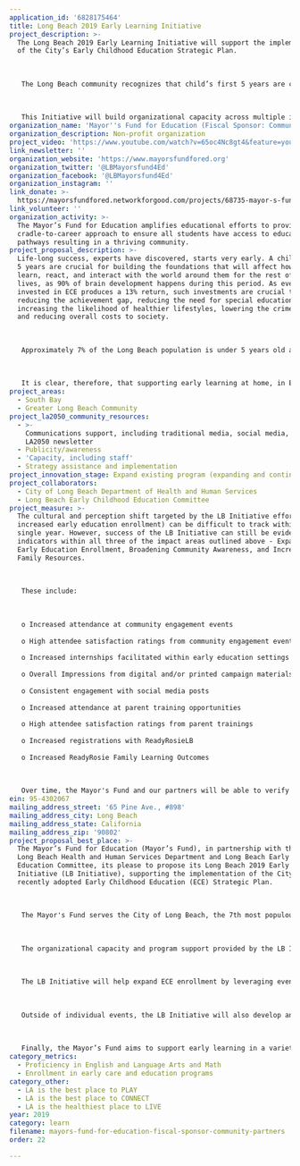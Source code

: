 ```yaml
---
application_id: '6828175464'
title: Long Beach 2019 Early Learning Initiative
project_description: >-
  The Long Beach 2019 Early Learning Initiative will support the implementation
  of the City’s Early Childhood Education Strategic Plan. 
   
   
   
   The Long Beach community recognizes that child’s first 5 years are crucial for building the foundations that will affect how they learn and interact for the rest of their lives.
   
   
   
   This Initiative will build organizational capacity across multiple institutions to Expand Early Education Enrollment, Broaden Community Awareness, and Increase Family Support Resources.
organization_name: 'Mayor''s Fund for Education (Fiscal Sponsor: Community Partners)'
organization_description: Non-profit organization
project_video: 'https://www.youtube.com/watch?v=65oc4Nc8gt4&feature=youtu.be'
link_newsletter: ''
organization_website: 'https://www.mayorsfundfored.org'
organization_twitter: '@LBMayorsfund4Ed'
organization_facebook: '@LBMayorsfund4Ed'
organization_instagram: ''
link_donate: >-
  https://mayorsfundfored.networkforgood.com/projects/68735-mayor-s-fund-for-education
link_volunteer: ''
organization_activity: >-
  The Mayor’s Fund for Education amplifies educational efforts to provide a
  cradle-to-career approach to ensure all students have access to educational
  pathways resulting in a thriving community.
project_proposal_description: >-
  Life-long success, experts have discovered, starts very early. A child’s first
  5 years are crucial for building the foundations that will affect how they
  learn, react, and interact with the world around them for the rest of their
  lives, as 90% of brain development happens during this period. As every dollar
  invested in ECE produces a 13% return, such investments are crucial to
  reducing the achievement gap, reducing the need for special education,
  increasing the likelihood of healthier lifestyles, lowering the crime rate,
  and reducing overall costs to society.
   
   
   
   Approximately 7% of the Long Beach population is under 5 years old and 36% of Long Beach children are born into and live in poverty. Additionally, approximately 23% of Long Beach children are eligible for subsidized preschool enrollment, yet go unserved. This is particularly concerning as by age 4, low-income children have heard 30 million fewer words than their middle and upper-class peers, one determinant in the socio-economic achievement gap. Without targeted interventions, these children will have a higher likelihood of entering kindergarten behind their higher income and ECE-enrolled peers. Long Beach families have also expressed the need for increased resources for supporting the development of their children, support in finding and affording high-quality child care, social connection, and more communal locations supporting learning opportunities. 
   
   
   
   It is clear, therefore, that supporting early learning at home, in ECE centers, among parenting groups, in libraries, parks, or even pubic spaces can make a big difference for children and families. As a result, the City of Long Beach Health and Human Services Department, in collaboration with Mayor’s Fund for Education, the Long Beach Early Childhood Education Committee, and the Long Beach Unified School District, worked to create the Long Beach ECE Strategic Plan. This plan is a blueprint for collective action and making significant improvements for all children of Long Beach by removing barriers, considering the hole child, and ensuring that all children and their families receive the opportunities they need to succeed.
project_areas:
  - South Bay
  - Greater Long Beach Community
project_la2050_community_resources:
  - >-
    Communications support, including traditional media, social media, and
    LA2050 newsletter
  - Publicity/awareness
  - 'Capacity, including staff'
  - Strategy assistance and implementation
project_innovation_stage: Expand existing program (expanding and continuing ongoing successful projects)
project_collaborators:
  - City of Long Beach Department of Health and Human Services
  - Long Beach Early Childhood Education Committee
project_measure: >-
  The cultural and perception shift targeted by the LB Initiative efforts (i.e.
  increased early education enrollment) can be difficult to track within a
  single year. However, success of the LB Initiative can still be evidenced by
  indicators within all three of the impact areas outlined above - Expanding
  Early Education Enrollment, Broadening Community Awareness, and Increasing
  Family Resources. 
   
   
   
   These include:
   
   
   
   o Increased attendance at community engagement events
   
   o High attendee satisfaction ratings from community engagement events 
   
   o Increased internships facilitated within early education settings
   
   o Overall Impressions from digital and/or printed campaign materials
   
   o Consistent engagement with social media posts
   
   o Increased attendance at parent training opportunities 
   
   o High attendee satisfaction ratings from parent trainings 
   
   o Increased registrations with ReadyRosieLB
   
   o Increased ReadyRosie Family Learning Outcomes
   
   
   
   Over time, the Mayor's Fund and our partners will be able to verify if these efforts have a quantifiable impact on regional preschool enrollment.
ein: 95-4302067
mailing_address_street: '65 Pine Ave., #898'
mailing_address_city: Long Beach
mailing_address_state: California
mailing_address_zip: '90802'
project_proposal_best_place: >-
  The Mayor’s Fund for Education (Mayor’s Fund), in partnership with the City of
  Long Beach Health and Human Services Department and Long Beach Early Childhood
  Education Committee, its please to propose its Long Beach 2019 Early Learning
  Initiative (LB Initiative), supporting the implementation of the City’s
  recently adopted Early Childhood Education (ECE) Strategic Plan.
   
   
   
   The Mayor's Fund serves the City of Long Beach, the 7th most populous in California, 10th across the nation in overall diversity, and the 5th most LGBTQ+ friendly city in the nation. Of Long Beach’s nearly 500,000 populous, over 40% identifies as Latino/Hispanic, 29% identify as White, 13% identify as African American and over 12% identify as Asian (which includes the largest Cambodian population living outside of Cambodia). Approximately 26% of Long Beach residents are immigrants, 13.9% of households are headed by a single parent, and 7% of the population is under 5 years old.
   
   
   
   The organizational capacity and program support provided by the LB Initiative will result in three key impacts beginning in July 2019, extending through June 2020: Expanded Early Education Enrollment, Broadened Community ECE Awareness, and Increased Family Support Resources. Through improved alignment of educational systems, community mapping, and data gathering, the Mayor’s Fund and its partners will more effectively meet the objectives of the ECE Strategic Plan and help ensure that all children have equitable access to learning opportunities.
   
   
   
   The LB Initiative will help expand ECE enrollment by leveraging events such as Long Beach Early Learning Festivals and Celebration of the Young Child, which are well attended by ECE providers and families alike. These events enable partners to directly engage and inform families of the early education and enrollment options available to them. Additionally, recognizing that enrollment cannot expand without adequately staffed ECE centers, the Mayor’s Fund will support higher education pathways to this career by helping to increase internship placements within centers.
   
   
   
   Outside of individual events, the LB Initiative will also develop and implement Awareness Campaigns to provide consistent and highly visible messages around the importance of ECE and enrollment. With the added benefit of its connection to the office of Long Beach Mayor Robert Garcia (one of the most highly visible figures in the area), the Mayor’s Fund will be able to help in the dissemination of these messages to a very broad audience.
   
   
   
   Finally, the Mayor’s Fund aims to support early learning in a variety of settings and all children building crucial foundational skills by making developmentally-appropriate learning techniques readily accessible to all families. The LB Initiative will support families in their role as a child’s “first teacher” by expanding family support resources — including its ReadyRosie Family Engagement Program and various parent training workshops.
category_metrics:
  - Proficiency in English and Language Arts and Math
  - Enrollment in early care and education programs
category_other:
  - LA is the best place to PLAY
  - LA is the best place to CONNECT
  - LA is the healthiest place to LIVE
year: 2019
category: learn
filename: mayors-fund-for-education-fiscal-sponsor-community-partners
order: 22

---
```


